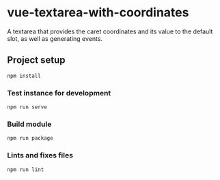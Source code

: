 # vue-textarea-with-coordinates

A textarea that provides the caret coordinates and its value to the default slot, as well as generating events.

## Project setup
```
npm install
```

### Test instance for development
```
npm run serve
```

### Build module
```
npm run package
```

### Lints and fixes files
```
npm run lint
```
